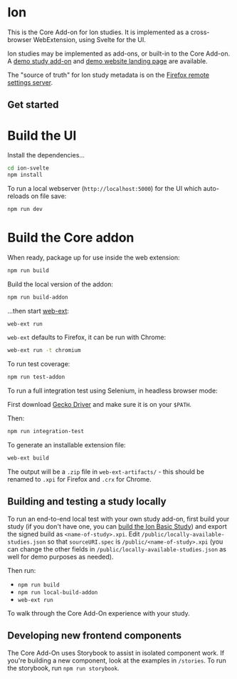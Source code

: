 # Ion

This is the Core Add-on for Ion studies. It is implemented as a cross-browser WebExtension, using Svelte for the UI.

Ion studies may be implemented as add-ons, or built-in to the Core Add-on. A [demo study add-on](https://github.com/mozilla-ion/demo-study-addon) and [demo website landing page](https://github.com/mozilla-ion/mozilla-ion.github.io) are available.

The "source of truth" for Ion study metadata is on the [Firefox remote settings server](https://firefox.settings.services.mozilla.com/v1/buckets/main/collections/pioneer-study-addons-v1/records).

## Get started

# Build the UI

Install the dependencies...

```bash
cd ion-svelte
npm install
```

To run a local webserver (`http://localhost:5000`) for the UI which auto-reloads on file save:

```bash
npm run dev
```

# Build the Core addon

When ready, package up for use inside the web extension:

```bash
npm run build
```

Build the local version of the addon:

```bash
npm run build-addon
```

...then start [web-ext](https://github.com/mozilla/web-ext):

```bash
web-ext run
```

`web-ext` defaults to Firefox, it can be run with Chrome:

```bash
web-ext run -t chromium
```

To run test coverage:

```bash
npm run test-addon
```

To run a full integration test using Selenium, in headless browser mode:

First download [Gecko Driver](https://github.com/mozilla/geckodriver/releases) and make sure it is on your `$PATH`.

Then:

```bash
npm run integration-test
```

To generate an installable extension file:

```bash
web-ext build
```

The output will be a `.zip` file in `web-ext-artifacts/` - this should be renamed to `.xpi` for Firefox and `.crx` for Chrome.

## Building and testing a study locally

To run an end-to-end local test with your own study add-on, first build your study (if you don't have one, you can [build the Ion Basic Study](https://github.com/mozilla-ion/ion-basic-study)) and export the signed build as `<name-of-study>.xpi`. Edit `/public/locally-available-studies.json` so that `sourceURI.spec` is `/public/<name-of-study>.xpi` (you can change the other fields in `/public/locally-available-studies.json` as well for demo purposes as needed). 

Then run:

- `npm run build`
- `npm run local-build-addon`
- `web-ext run`

To walk through the Core Add-On experience with your study.

## Developing new frontend components

The Core Add-On uses Storybook to assist in isolated component work. If you're building a new component, look at the examples in `/stories`. To run the storybook, run `npm run storybook`.